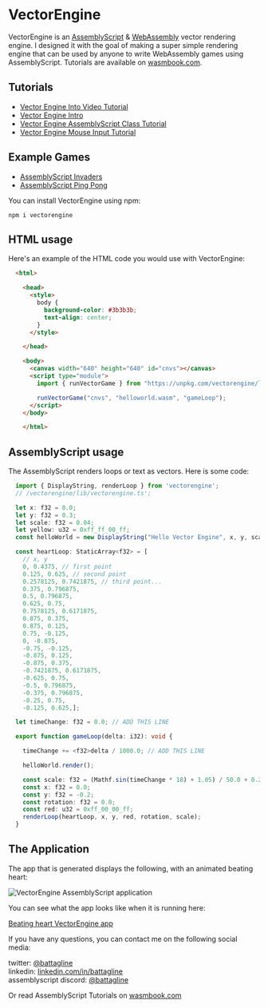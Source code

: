 # VectorEngine

VectorEngine is an [AssemblyScript](https://assemblyscript.org) & [WebAssembly](https://webassembly.org) vector rendering engine.  I designed it with the goal of making a super simple rendering engine that can be used by anyone to write WebAssembly games using AssemblyScript.  Tutorials are available on [wasmbook.com](https://wasmbook.com).  

## Tutorials
- [Vector Engine Into Video Tutorial](https://wasmbook.com/blog/AssemblyScriptVEVTutorial)
- [Vector Engine Intro](https://wasmbook.com/blog/VectorEngine)
- [Vector Engine AssemblyScript Class Tutorial](https://wasmbook.com/blog/VectorEngineClasses)
- [Vector Engine Mouse Input Tutorial](https://wasmbook.com/blog/VectorEngineMouse)

## Example Games
- [AssemblyScript Invaders](https://wasmbook.com/apps/invaders/)
- [AssemblyScript Ping Pong](https://wasmbook.com/pong/pong.html)

You can install VectorEngine using npm:

```
npm i vectorengine
```

## HTML usage

Here's an example of the HTML code you would use with VectorEngine:
```html
  <html>

    <head>
      <style>
        body {
          background-color: #3b3b3b;
          text-align: center;
        }
      </style>

    </head>

    <body>
      <canvas width="640" height="640" id="cnvs"></canvas>
      <script type="module">
        import { runVectorGame } from "https://unpkg.com/vectorengine/lib/VectorEngine.js";

        runVectorGame("cnvs", "helloworld.wasm", "gameLoop");
      </script>
    </body>

    </html>
```

## AssemblyScript usage

The AssemblyScript renders loops or text as vectors.  Here is some code:

```ts
  import { DisplayString, renderLoop } from 'vectorengine';
  // /vectorengine/lib/vectorengine.ts';

  let x: f32 = 0.0;
  let y: f32 = 0.3;
  let scale: f32 = 0.04;
  let yellow: u32 = 0xff_ff_00_ff;
  const helloWorld = new DisplayString("Hello Vector Engine", x, y, scale, yellow);

  const heartLoop: StaticArray<f32> = [
    // x, y
    0, 0.4375, // first point
    0.125, 0.625, // second point
    0.2578125, 0.7421875, // third point...
    0.375, 0.796875,
    0.5, 0.796875,
    0.625, 0.75,
    0.7578125, 0.6171875,
    0.875, 0.375,
    0.875, 0.125,
    0.75, -0.125,
    0, -0.875,
    -0.75, -0.125,
    -0.875, 0.125,
    -0.875, 0.375,
    -0.7421875, 0.6171875,
    -0.625, 0.75,
    -0.5, 0.796875,
    -0.375, 0.796875,
    -0.25, 0.75,
    -0.125, 0.625,];

  let timeChange: f32 = 0.0; // ADD THIS LINE

  export function gameLoop(delta: i32): void {

    timeChange += <f32>delta / 1000.0; // ADD THIS LINE

    helloWorld.render();

    const scale: f32 = (Mathf.sin(timeChange * 18) + 1.05) / 50.0 + 0.2; // CHANGE LINE
    const x: f32 = 0.0;
    const y: f32 = -0.2;
    const rotation: f32 = 0.0;
    const red: u32 = 0xff_00_00_ff;
    renderLoop(heartLoop, x, y, red, rotation, scale);
  }
```

## The Application

The app that is generated displays the following, with an animated beating heart:

![VectorEngine AssemblyScript application](https://wasmbook.com/images/HelloWorldScreenShot.png)

You can see what the app looks like when it is running here:

[Beating heart VectorEngine app](https://wasmbook.com/apps/helloheart/)

If you have any questions, you can contact me on the following social media:

twitter: [@battagline](https://twitter.com/battagline)<br>
linkedin: [linkedin.com/in/battagline](https://linkedin.com/in/battagline)<br>
assemblyscript discord: [@battagline](https://discord.gg/assemblyscript)<br>
 
Or read AssemblyScript Tutorials on [wasmbook.com](https://wasmbook.com)